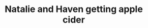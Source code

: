 ---
raw_url: https://prdwebappstorage.blob.core.windows.net/kansaspattons/images/gallery-2009-10-28/photo005921.jpg
index: 9
title: Natalie and Haven getting apple cider
---